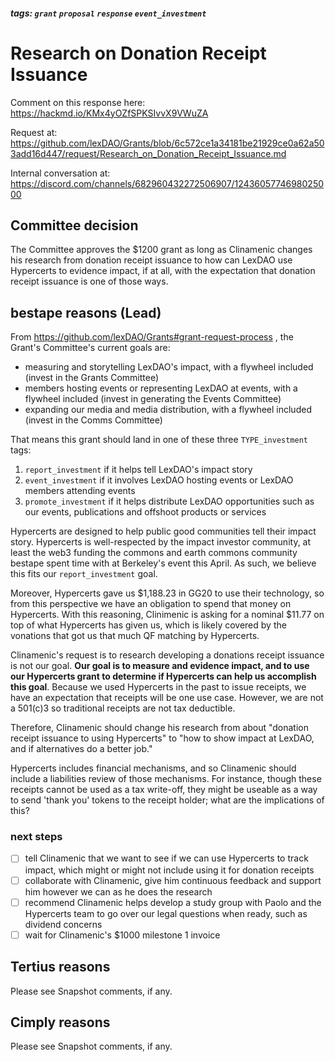 ##### tags: `grant` `proposal` `response` `event_investment`

# Research on Donation Receipt Issuance

Comment on this response here: https://hackmd.io/KMx4yOZfSPKSIvvX9VWuZA

Request at: https://github.com/lexDAO/Grants/blob/6c572ce1a34181be21929ce0a62a503add16d447/request/Research_on_Donation_Receipt_Issuance.md

Internal conversation at: https://discord.com/channels/682960432272506907/1243605774698025000

## Committee decision

The Committee approves the $1200 grant as long as Clinamenic changes his research from donation receipt issuance to how can LexDAO use Hypercerts to evidence impact, if at all, with the expectation that donation receipt issuance is one of those ways. 

## bestape reasons (Lead)

From https://github.com/lexDAO/Grants#grant-request-process , the Grant's Committee's current goals are:

* measuring and storytelling LexDAO's impact, with a flywheel included (invest in the Grants Committee)
* members hosting events or representing LexDAO at events, with a flywheel included (invest in generating the Events Committee)
* expanding our media and media distribution, with a flywheel included (invest in the Comms Committee)

That means this grant should land in one of these three `TYPE_investment` tags:

1. `report_investment` if it helps tell LexDAO's impact story
2. `event_investment` if it involves LexDAO hosting events or LexDAO members attending events
3. `promote_investment` if it helps distribute LexDAO opportunities such as our events, publications and offshoot products or services

Hypercerts are designed to help public good communities tell their impact story. Hypercerts is well-respected by the impact investor community, at least the web3 funding the commons and earth commons community bestape spent time with at Berkeley's event this April. As such, we believe this fits our `report_investment` goal. 

Moreover, Hypercerts gave us $1,188.23 in GG20 to use their technology, so from this perspective we have an obligation to spend that money on Hypercerts. With this reasoning, Clinimenic is asking for a nominal $11.77 on top of what Hypercerts has given us, which is likely covered by the vonations that got us that much QF matching by Hypercerts.

Clinamenic's request is to research developing a donations receipt issuance is not our goal. **Our goal is to measure and evidence impact, and to use our Hypercerts grant to determine if Hypercerts can help us accomplish this goal**. Because we used Hypercerts in the past to issue receipts, we have an expectation that receipts will be one use case. However, we are not a 501\(c)3 so traditional receipts are not tax deductible. 

Therefore, Clinamenic should change his research from about "donation receipt issuance to using Hypercerts" to "how to show impact at LexDAO, and if alternatives do a better job."

Hypercerts includes financial mechanisms, and so Clinamenic should include a liabilities review of those mechanisms. For instance, though these receipts cannot be used as a tax write-off, they might be useable as a way to send 'thank you' tokens to the receipt holder; what are the implications of this?

### next steps

- [ ] tell Clinamenic that we want to see if we can use Hypercerts to track impact, which might or might not include using it for donation receipts
- [ ] collaborate with Clinamenic, give him continuous feedback and support him however we can as he does the research
- [ ] recommend Clinamenic helps develop a study group with Paolo and the Hypercerts team to go over our legal questions when ready, such as dividend concerns
- [ ] wait for Clinamenic's $1000 milestone 1 invoice

## Tertius reasons

Please see Snapshot comments, if any.

## Cimply reasons

Please see Snapshot comments, if any.
